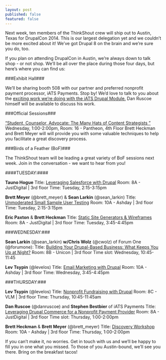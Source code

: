 ```yaml
---
layout: post
published: false
featured: false
---
```



Next week, ten members of the ThinkShout crew will ship out to Austin, Texas for DrupalCon 2014. This is our largest delegation yet and we couldn’t be more excited about it! We’ve got Drupal 8 on the brain and we’re sure you do, too. 

If you plan on attending DrupalCon in Austin, we’re always down to talk shop - or not shop. We’ll be all over the place during those four days, but here’s where you can find us:

###Exhibit Hall###

We’ll be sharing booth 508 with our partner and preferred nonprofit payment processor, iATS Payments. Stop by! We’d love to talk to you about the [exciting work we’re doing with the iATS Drupal Module.](http://thinkshout.com/blog/2014/05/commerce-iats-2-0/) Dan Ruscoe himself will be available to discuss his work. 

###Official Sessions###

[“Student, Counselor, Advocate: The Many Hats of Content Strategists ”](https://austin2014.drupal.org/session/student-counselor-advocate-many-hats-content-strategists)
Wednesday, 1:00-2:00pm, 
Room: 16 - Pantheon, 4th Floor
Brett Heckman and Brett Meyer will will provide you with some valuable techniques to help you facilitate a great discovery process.

###Birds of a Feather (BoF)###

The ThinkShout team will be leading a great variety of BoF sessions next week. Join in the conversation - we want to hear from you!

####TUESDAY:####

**Tauno Hogue**
Title: [Leveraging Salesforce with Drupal](https://austin2014.drupal.org/bof/leveraging-salesforce-drupal)
Room: 8A - JustDigital | 3rd floor
Time: Tuesday, 2:15-3:15pm

**Brett Meyer** (@brett_meyer) & **Sean Larkin** (@sean_larkin)
Title: [Unmoderated Small Sample User Testing](https://austin2014.drupal.org/bof/unmoderated-small-sample-user-testing)
Room: 10A - Ashday | 3rd floor
Time: Tuesday, 2:15-3:15pm

**Eric Paxton** & **Brett Heckman**
Title: [Static Site Generators & Wireframes](https://austin2014.drupal.org/bof/static-site-generators-and-wireframes)
Room: 8A - JustDigital | 3rd floor
Time: Tuesday, 3:45-4:45pm

###WEDNESDAY:###

**Sean Larkin** (@sean_larkin) **w/Chris Wolz** (@cwolz) of Forum One (@forumone):
Title: [Building Your Drupal-Based Business: What Keeps You Up at Night?](https://austin2014.drupal.org/bof/building-your-drupal-based-business-what-keeps-you-night)
Room: 8B - Unicon | 3rd floor
Time slot: Wednesday, 10:45-11:45

**Lev Tsypin** (@levelos)
Title: [Email Marketing with Drupal](https://austin2014.drupal.org/bof/email-marketing-mailchimp-1)
Room: 10A - Ashday | 3rd floor
Time: Wednesday, 3:45-4:45pm

###THURSDAY:###

**Lev Tsypin** (@levelos)
Title: [Nonprofit Fundraising with Drupal](https://austin2014.drupal.org/bof/nonprofit-fundraising-drupal)
Room: 8C - VLM | 3rd floor
Time: Thursday, 10:45-11:45am

**Dan Ruscoe** (@danruscoe) and **Stephen Bestbier** of iATS Payments
Title: [Leveraging Drupal Commerce for a Nonprofit Payment Provider](https://austin2014.drupal.org/bof/leveraging-drupal-commerce-nonprofit-payment-provider)
Room: 8A - JustDigital | 3rd floor
Time slot: Thursday, 1:00-2:00pm

**Brett Heckman**  & **Brett Meyer** (@brett_meyer)
Title:  [Discovery Workshop](https://austin2014.drupal.org/bof/discovery-workshop-many-hats-content-strategists)
Room: 10A - Ashday | 3rd floor
Time: Thursday, 1:00-2:00pm

If you can’t make it, no worries. Get in touch with us and we’ll be happy to fill you in one what you missed. To those of you Austin-bound, we’ll see you there. Bring on the breakfast tacos!
